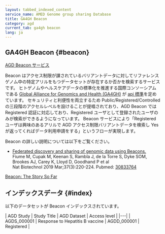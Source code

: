 ```yaml
---
layout: tabbed_indexed_content
service_name: AMED Genome group sharing Database
title: GA4GH Beacon
category: agd
current_tab: ga4gh beacon
lang: ja
---
```


## GA4GH Beacon  {#beacon}

[AGD Beacon サービス](https://agdbeacon.ddbj.nig.ac.jp/agd/beacon/webui/)

Beacon はアクセス制限が課されているバリアントデータに対してリファレンスゲノム中の特定アリルをもつデータセットが存在するか否かを検索するサービスです。 ヒトゲノムやヘルスケアデータの標準化を推進する国際コンソーシアムである [Global Alliance for Genomics and Health (GA4GH)](https://www.ga4gh.org/) が [api 標準](https://github.com/ga4gh-beacon/specification)を定めています。 セキュリティと利便性を両立するため Public/Registered/Controlled の三段階のアクセルレベルを設けることが提唱されており、AGD Beacon では Registered 認証に対応しており、Registered ユーザとして登録されたユーザのみが検索ができるようになっています。 Beacon サービスにより「Registered ユーザは興味のあるアリルで AGD アクセス制限バリアントデータを検索し Yes が返ってくればデータ利用申請をする」というフローが実現します。

Beacon の詳しい説明については以下をご覧ください。

  - <span class="title">[Federated discovery and sharing of genomic data using Beacons.](https://www.ncbi.nlm.nih.gov/pubmed/30833764)</span>
    <br>
    <span class="authors">Fiume M, Cupak M, Keenan S, Rambla J, de la Torre S, Dyke SOM, Brookes AJ, Carey K, Lloyd D, Goodhand P et al</span>
    <br>
    <span class="pub-info"> <span class="journal">Nat Biotechnol</span> <span class="bib-info">2019 Mar;37(3):220-224.</span> <span class="pubmed-id">Pubmed: [30833764](https://www.ncbi.nlm.nih.gov/pubmed/30833764)</span>
    </span>

[Beacon: The Story So Far](https://drive.google.com/file/d/1TKkWdmpES52Ex4kWd8oaSoGV_z5tiz2N/view)

## インデックスデータ  {#index}

以下のデータセットが Beacon インデックスされています。

| AGD Study                                                                          | Study Title                     | AGD Dataset                                                                        | Access level |
|---|
| AGDS\_000001 | Response to Hepatitis B vaccine | AGDD\_000001 | Registered   |

